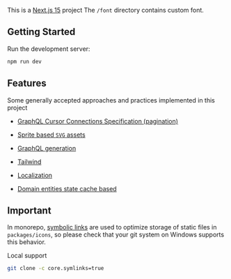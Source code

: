 This is a [Next.js 15](https://nextjs.org/) project
The `/font` directory contains custom font.

## Getting Started

Run the development server:

```bash
npm run dev
```

## Features

Some generally accepted approaches and practices implemented in this project

- [GraphQL Cursor Connections Specification (pagination)](https://relay.dev/graphql/connections.htm)

- [Sprite based `SVG` assets](https://neodx.pages.dev/svg/)

- [GraphQL generation](https://the-guild.dev/graphql/codegen/docs/advanced/generated-files-colocation)

- [Tailwind](https://tailwindcss.com)

- [Localization](https://next-intl.dev)

- [Domain entities state cache based](https://commerce.nearform.com/open-source/urql/docs/graphcache/normalized-caching/)

## Important

In monorepo, [symbolic links](https://en.wikipedia.org/wiki/Symbolic_link) are used to optimize storage of static files in `packages/icons`, so please check that your git system on Windows supports this behavior.

Local support

```bash
git clone -c core.symlinks=true
```
